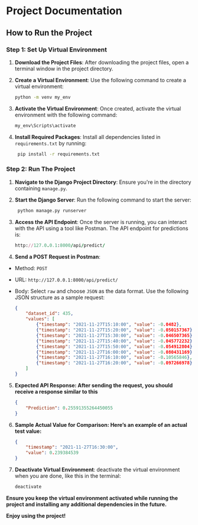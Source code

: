 # **Project Documentation**

## **How to Run the Project**

### **Step 1: Set Up Virtual Environment**

1. **Download the Project Files**: After downloading the project files, open a terminal window in the project directory.

2. **Create a Virtual Environment**: Use the following command to create a virtual environment:
   ```bash
   python -m venv my_env
   ```

3. **Activate the Virtual Environment**: Once created, activate the virtual environment with the following command:
   ```bash
   my_env\Scripts\activate
   ```

4. **Install Required Packages**: Install all dependencies listed in `requirements.txt` by running:
   ```bash
    pip install -r requirements.txt
   ```
### **Step 2: Run The Project**

1. **Navigate to the Django Project Directory**: Ensure you're in the directory containing `manage.py`.

2. **Start the Django Server**:  Run the following command to start the server:
   ```bash
    python manage.py runserver
   ```
3. **Access the API Endpoint**:  Once the server is running, you can interact with the API using a tool like Postman. The API endpoint for predictions is:
    ```ruby
    http://127.0.0.1:8000/api/predict/
    ```
4. **Send a POST Request in Postman**: 
* Method: `POST`
* URL: `http://127.0.0.1:8000/api/predict/`
* Body: Select `raw` and choose `JSON` as the data format. Use the following JSON structure as a sample request:

  ```json
  {
      "dataset_id": 435,
      "values": [
          {"timestamp": "2021-11-27T15:10:00", "value": -0.0482},
          {"timestamp": "2021-11-27T15:20:00", "value": -0.050157367},
          {"timestamp": "2021-11-27T15:30:00", "value": -0.046507365},
          {"timestamp": "2021-11-27T15:40:00", "value": -0.045772232},
          {"timestamp": "2021-11-27T15:50:00", "value": -0.054912804},
          {"timestamp": "2021-11-27T16:00:00", "value": -0.080431169},
          {"timestamp": "2021-11-27T16:10:00", "value": -0.10565846},
          {"timestamp": "2021-11-27T16:20:00", "value": -0.097266978}
      ]
  }
  ```

5. **Expected API Response: After sending the request, you should receive a response similar to this**
    ```json
    {
        "Prediction": 0.25591355264450055
    }
    ```

6. **Sample Actual Value for Comparison: Here’s an example of an actual test value:**
    ```json
    {
        "timestamp": "2021-11-27T16:30:00", 
        "value": 0.239384539
    }
    ```
7. **Deactivate Virtual Environment**: deactivate the virtual environment when you are done, like this in the terminal:
    ```bash
    deactivate
    ```

**Ensure you keep the virtual environment activated while running the project and installing any additional dependencies in the future.**

**Enjoy using the project!**
